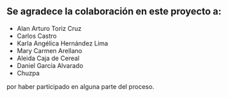 Se agradece la colaboración en este proyecto a:
-----------------------------------------------

* Alan Arturo Toriz Cruz
* Carlos Castro
* Karla Angélica Hernández Lima
* Mary Carmen Arellano
* Aleida Caja de Cereal
* Daniel García Alvarado
* Chuzpa

por haber participado en alguna parte del proceso.
